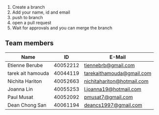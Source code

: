 1. Create a branch
2. Add your name, id and email
3. push to branch
4. open a pull request
5. Wait for approvals and you can merge the branch

## Team members
| Name              | ID       | E-Mail                     |
| ----------------- | -------- | -------------------------- |
| Etienne Berube    | 40052212 | tiennebrb@gmail.com        |
| tarek ait hamouda | 40044119 | tarekaithamouda@gmail.com  |
| Nichita Hariton   | 40052663 | nichitahariton@hotmail.com |
| Joanna Lin        | 40055253 | l.joanna19@hotmail.com     | 
| Paul Musat        | 40052092 | pmusat7@gmail.com          |
| Dean Chong San    | 40061194 | deancs1997@gmail.com       |

